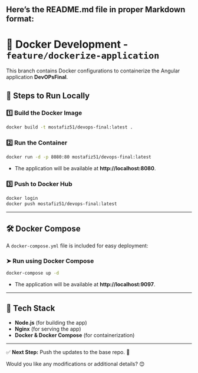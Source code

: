 Here’s the **README.md** file in proper Markdown format:  
---
# 🚀 Docker Development - `feature/dockerize-application`

This branch contains Docker configurations to containerize the Angular application **DevOPsFinal**.

## 📌 Steps to Run Locally
### 1️⃣ Build the Docker Image  
```sh
docker build -t mostafiz51/devops-final:latest .
```
### 2️⃣ Run the Container  
```sh
docker run -d -p 8080:80 mostafiz51/devops-final:latest
```
- The application will be available at **http://localhost:8080**.

### 3️⃣ Push to Docker Hub  
```sh
docker login  
docker push mostafiz51/devops-final:latest
```

---
## 🛠 Docker Compose  
A `docker-compose.yml` file is included for easy deployment:  

### ➤ Run using Docker Compose  
```sh
docker-compose up -d
```
- The application will be available at **http://localhost:9097**.
---
## 📌 Tech Stack  
- **Node.js** (for building the app)  
- **Nginx** (for serving the app)  
- **Docker & Docker Compose** (for containerization)  

---

✅ **Next Step:** Push the updates to the base repo. 🚀  

Would you like any modifications or additional details? 😊
